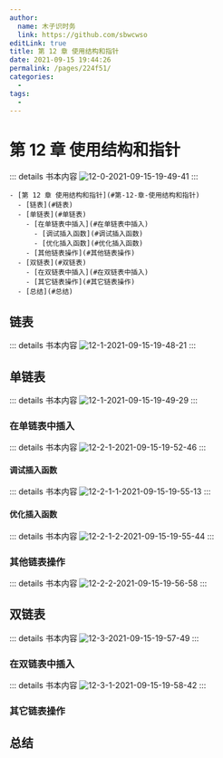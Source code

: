 ```yaml
---
author: 
  name: 木子识时务
  link: https://github.com/sbwcwso
editLink: true
title: 第 12 章 使用结构和指针
date: 2021-09-15 19:44:26
permalink: /pages/224f51/
categories: 
  - 
tags: 
  - 
---
```


# 第 12 章 使用结构和指针

::: details 书本内容
![12-0-2021-09-15-19-49-41](https://cdn.jsdelivr.net/gh/sbwcwso/PicBed@master/12-0-2021-09-15-19-49-41.png)
:::

<!-- more -->

```markmap
- [第 12 章 使用结构和指针](#第-12-章-使用结构和指针)
  - [链表](#链表)
  - [单链表](#单链表)
    - [在单链表中插入](#在单链表中插入)
      - [调试插入函数](#调试插入函数)
      - [优化插入函数](#优化插入函数)
    - [其他链表操作](#其他链表操作)
  - [双链表](#双链表)
    - [在双链表中插入](#在双链表中插入)
    - [其它链表操作](#其它链表操作)
  - [总结](#总结)
```

## 链表

::: details 书本内容
![12-1-2021-09-15-19-48-21](https://cdn.jsdelivr.net/gh/sbwcwso/PicBed@master/12-1-2021-09-15-19-48-21.png)
:::

## 单链表

::: details 书本内容
![12-1-2021-09-15-19-49-29](https://cdn.jsdelivr.net/gh/sbwcwso/PicBed@master/12-1-2021-09-15-19-49-29.png)
:::

### 在单链表中插入

::: details 书本内容
![12-2-1-2021-09-15-19-52-46](https://cdn.jsdelivr.net/gh/sbwcwso/PicBed@master/12-2-1-2021-09-15-19-52-46.png)
:::

#### 调试插入函数

::: details 书本内容
![12-2-1-1-2021-09-15-19-55-13](https://cdn.jsdelivr.net/gh/sbwcwso/PicBed@master/12-2-1-1-2021-09-15-19-55-13.png)
:::

#### 优化插入函数

::: details 书本内容
![12-2-1-2-2021-09-15-19-55-44](https://cdn.jsdelivr.net/gh/sbwcwso/PicBed@master/12-2-1-2-2021-09-15-19-55-44.png)
:::

### 其他链表操作

::: details 书本内容
![12-2-2-2021-09-15-19-56-58](https://cdn.jsdelivr.net/gh/sbwcwso/PicBed@master/12-2-2-2021-09-15-19-56-58.png)
:::

## 双链表

::: details 书本内容
![12-3-2021-09-15-19-57-49](https://cdn.jsdelivr.net/gh/sbwcwso/PicBed@master/12-3-2021-09-15-19-57-49.png)
:::

### 在双链表中插入

::: details 书本内容
![12-3-1-2021-09-15-19-58-42](https://cdn.jsdelivr.net/gh/sbwcwso/PicBed@master/12-3-1-2021-09-15-19-58-42.png)
:::

### 其它链表操作

## 总结
